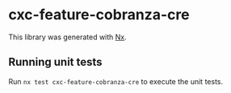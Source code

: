 # cxc-feature-cobranza-cre

This library was generated with [Nx](https://nx.dev).

## Running unit tests

Run `nx test cxc-feature-cobranza-cre` to execute the unit tests.
